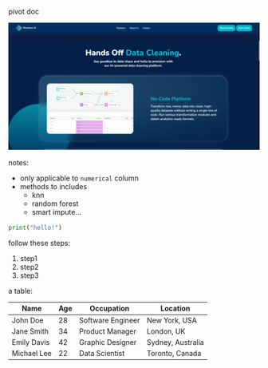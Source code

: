 pivot doc


![a landing page image](./assets/image.png)

notes:
+ only applicable to `numerical` column
+ methods to includes
  + knn
  + random forest
  + smart impute...

```python
print("hello!")
```


follow these steps:
1. step1
2. step2
3. step3

a table:

| Name        | Age | Occupation        | Location       |
|-------------|-----|-------------------|----------------|
| John Doe    | 28  | Software Engineer | New York, USA  |
| Jane Smith  | 34  | Product Manager   | London, UK     |
| Emily Davis | 42  | Graphic Designer  | Sydney, Australia |
| Michael Lee | 22  | Data Scientist    | Toronto, Canada |
